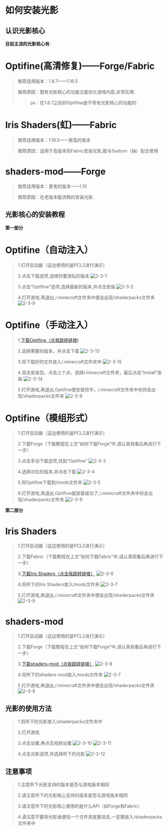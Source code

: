 # 如何安装光影

## 认识光影核心

**目前主流的光影核心有**:
<!-- tabs:start -->

# **Optifine(高清修复)——Forge/Fabric**
> 
>推荐适用版本：1.8.7——1.16.5
> 
>推荐原因：既有光影核心的功能又能优化游戏内容,非常实用.
> 
>>ps：在1.8.7之前的Optifine是不带有光影核心的功能的.

# **Iris Shaders(虹)——Fabric**
> 
>推荐适用版本：1.16.5——更高的版本
> 
>推荐原因：适用于高版本的Fabric安装光影,能与Sodium（钠）配合使用

# **shaders-mod——Forge**
> 
>推荐适用版本：更老的版本——1.10
> 
>推荐原因：在老版本能流畅的安装光影.

<!-- tabs:end -->

## 光影核心的安装教程

**第一部分**
<!-- tabs:start -->

# **Optifine（自动注入）**
>  
>1.打开启动器（这边使用的是PCL2进行演示）
>  
>2.点击下载选项,选择你要游玩的版本
>![2-3-1](../assets/D2/P3/01.png)
>   
>3.点击“Optifine”选项,选择最新的版本,并点击安装
>![2-3-2](../assets/D2/P3/02.png)
> 
>4.打开游戏,再退出,/.minecraft文件夹中便会出现/shaderpacks文件夹
![2-3-9](../assets/D2/P3/09.png)

# **Optifine（手动注入）**
>
>1.[下载Optifine（点我跳转链接)](https://optifine.net/downloads)
>
>2.选择需要的版本，并点击下载
>![2-3-13](../assets/D2/P3/13.png)
>
>3.将下载好的文件放入/.minecraft文件夹中
>![2-3-15](../assets/D2/P3/15.png)
>
>4.双击安装包，点击三个点，选择/.minecraft文件夹，最后点击“Install”安装
>![2-3-14](../assets/D2/P3/14.png)
>
>5.打开游戏,再退出,Optifine便安装完毕，/.minecraft文件夹中也将会出现/shaderpacks文件夹
![2-3-9](../assets/D2/P3/09.png)

# **Optifine（模组形式）**
> 
>1.打开启动器（这边使用的是PCL2进行演示）
> 
>2.下载Forge（下载教程在上文“如何下载Forge”中,请认真观看后再进行下一步）
> 
>3.点击手动下载选项,找到“Optifine”
>![2-3-3](../assets/D2/P3/03.png)
>  
>4.选择对应的版本,并点击下载
>![2-3-4](../assets/D2/P3/04.png)
> 
>5.将Optifine下载到/mods文件夹
>![2-3-5](../assets/D2/P3/05.png)
> 
>6.打开游戏,再退出,Optifine就安装成功了,/.minecraft文件夹中将会出现/shaderpacks文件夹
![2-3-9](../assets/D2/P3/09.png)

<!-- tabs:end -->

**第二部分**
<!-- tabs:start -->
# **Iris Shaders**
>1.打开启动器（这边使用的是PCL2进行演示）
> 
>2.下载Fabric（下载教程在上文“如何下载Fabric”中,请认真观看后再进行下一步）
> 
>3.[下载Iris Shaders（点击我跳转链接）](https://irisshaders.net/)
>![2-3-6](../assets/D2/P3/06.png)
> 
>4.将所下的Iris Shaders放入/mods文件夹
>![2-3-7](../assets/D2/P3/07.png)
> 
>5.打开游戏,再退出,/.minecraft文件夹中便会出现/shaderpacks文件夹
![2-3-9](../assets/D2/P3/09.png)

# **shaders-mod**
>1.打开启动器（这边使用的是PCL2进行演示）
> 
>2.下载Forge（下载教程在上文“如何下载Forge”中,请认真观看后再进行下一步）
> 
>3.[下载shaders-mod（点我跳转链接）](https://shadersmods.com/shaders-mod/)
>![2-3-8](../assets/D2/P3/08.png)
>
>4.将所下的shaders-mod放入/mods文件夹
>![2-3-7](../assets/D2/P3/07.png)
>
>5.打开游戏,再退出,/.minecraft文件夹中便会出现/shaderpacks文件夹
![2-3-9](../assets/D2/P3/09.png)

<!-- tabs:end -->

## 光影的使用方法

>1.将所下的光影放入/shaderpacks文件夹中
>
>2.打开游戏
>
>3.点击设置,再点击视频设置
>![2-3-10](../assets/D2/P3/10.png)
>![2-3-11](../assets/D2/P3/11.png)
>
>4.点击光影选项,并选择所下的光影
>![2-3-12](../assets/D2/P3/12.png)

## 注意事项
>1.注意所下光影支持的版本是否与游戏版本相同
>
>2.请注意所下的光影核心支持的版本是否与游戏版本相同
>
>3.请注意所下的光影核心使用的是什么API（如Forge和Fabric）
>
>4.请注意不要将光影谁便找一个文件夹就塞进去,一定要放入/shaderpacks文件夹中